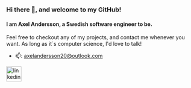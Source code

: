### Hi there 👋, and welcome to my GitHub!
#### I am Axel Andersson, a Swedish software engineer to be.

Feel free to checkout any of my projects, and contact me whenever you want. As long as it´s computer science, I'd love to talk!


- 📫: axelandersson20@outlook.com 


[<img src='https://cdn.jsdelivr.net/npm/simple-icons@3.0.1/icons/linkedin.svg' alt='linkedin' height='40'>](https://www.linkedin.com/in/axel-stig-andersson/)  


